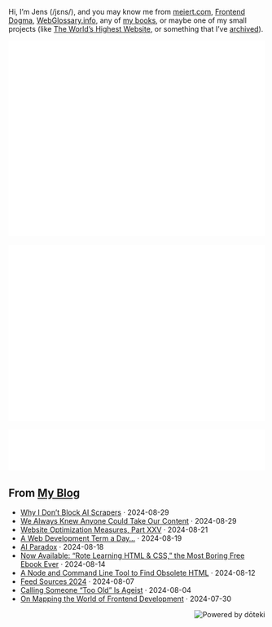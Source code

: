 Hi, I’m Jens (/jɛns/), and you may know me from [meiert.com](https://meiert.com/en/), [Frontend Dogma](https://frontenddogma.com/), [WebGlossary.info](https://webglossary.info/), any of [my books](https://www.goodreads.com/author/list/13623828.Jens_Oliver_Meiert), or maybe one of my small projects (like [The World’s Highest Website](https://worlds-highest-website.com/), or something that I’ve [archived](https://mirrors.meiert.org/)).

<!-- Metrics -->

[![Jens’s stats as per Metrics.](github-metrics.svg)](https://github.com/lowlighter/metrics)

[![Jens’s calendar.](github-metrics.plugin.isocalendar.fullyear.svg)](https://github.com/lowlighter/metrics/blob/master/source/plugins/isocalendar/README.md)

[![Jens’s facts.](github-metrics.plugin.habits.facts.svg)](https://github.com/lowlighter/metrics/blob/master/source/plugins/habits/README.md)

<!-- dōteki -->

<!-- blog start -->
## From [My Blog](https://meiert.com/en/)

- [Why I Don’t Block AI Scrapers](https://meiert.com/en/blog/ai-scrapers/) · 2024-08-29
- [We Always Knew Anyone Could Take Our Content](https://meiert.com/en/blog/the-web-contract/) · 2024-08-29
- [Website Optimization Measures, Part XXV](https://meiert.com/en/blog/optimization-measures-25/) · 2024-08-21
- [A Web Development Term a Day…](https://meiert.com/en/blog/a-web-development-term-a-day/) · 2024-08-19
- [AI Paradox](https://meiert.com/en/blog/ai-paradox/) · 2024-08-18
- [Now Available: “Rote Learning HTML & CSS,” the Most Boring Free Ebook Ever](https://meiert.com/en/blog/rote-learning-html-and-css/) · 2024-08-14
- [A Node and Command Line Tool to Find Obsolete HTML](https://meiert.com/en/blog/find-obsolete-html/) · 2024-08-12
- [Feed Sources 2024](https://meiert.com/en/blog/feed-sources-2024/) · 2024-08-07
- [Calling Someone “Too Old” Is Ageist](https://meiert.com/en/blog/never-too-old/) · 2024-08-04
- [On Mapping the World of Frontend Development](https://meiert.com/en/blog/the-world-of-frontend-development/) · 2024-07-30
<!-- blog end -->

<a href="https://doteki.org"><img src="https://img.shields.io/badge/powered_by-d%C5%8Dteki-0?style=flat-square&labelColor=202b2d&color=5E936C" align="right" alt="Powered by dōteki"></a>